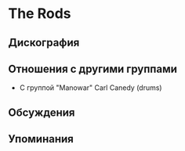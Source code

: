 # The Rods



## Дискография


## Отношения с другими группами

* C группой "Manowar" Carl Canedy (drums)

## Обсуждения


## Упоминания

